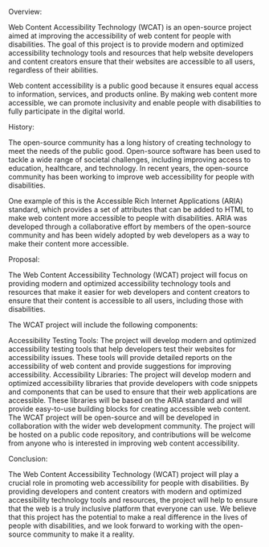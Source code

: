 Overview:

Web Content Accessibility Technology (WCAT) is an open-source project aimed at improving the accessibility of web content for people with disabilities. The goal of this project is to provide modern and optimized accessibility technology tools and resources that help website developers and content creators ensure that their websites are accessible to all users, regardless of their abilities.

Web content accessibility is a public good because it ensures equal access to information, services, and products online. By making web content more accessible, we can promote inclusivity and enable people with disabilities to fully participate in the digital world.

History:

The open-source community has a long history of creating technology to meet the needs of the public good. Open-source software has been used to tackle a wide range of societal challenges, including improving access to education, healthcare, and technology. In recent years, the open-source community has been working to improve web accessibility for people with disabilities.

One example of this is the Accessible Rich Internet Applications (ARIA) standard, which provides a set of attributes that can be added to HTML to make web content more accessible to people with disabilities. ARIA was developed through a collaborative effort by members of the open-source community and has been widely adopted by web developers as a way to make their content more accessible.

Proposal:

The Web Content Accessibility Technology (WCAT) project will focus on providing modern and optimized accessibility technology tools and resources that make it easier for web developers and content creators to ensure that their content is accessible to all users, including those with disabilities.

The WCAT project will include the following components:

Accessibility Testing Tools: The project will develop modern and optimized accessibility testing tools that help developers test their websites for accessibility issues. These tools will provide detailed reports on the accessibility of web content and provide suggestions for improving accessibility.
Accessibility Libraries: The project will develop modern and optimized accessibility libraries that provide developers with code snippets and components that can be used to ensure that their web applications are accessible. These libraries will be based on the ARIA standard and will provide easy-to-use building blocks for creating accessible web content.
The WCAT project will be open-source and will be developed in collaboration with the wider web development community. The project will be hosted on a public code repository, and contributions will be welcome from anyone who is interested in improving web content accessibility.

Conclusion:

The Web Content Accessibility Technology (WCAT) project will play a crucial role in promoting web accessibility for people with disabilities. By providing developers and content creators with modern and optimized accessibility technology tools and resources, the project will help to ensure that the web is a truly inclusive platform that everyone can use. We believe that this project has the potential to make a real difference in the lives of people with disabilities, and we look forward to working with the open-source community to make it a reality.

